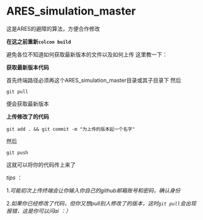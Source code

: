 # ARES_simulation_master

这是ARES的避障的算法，方便合作修改

**在这之前重新`colcon build`**

避免各位不知道如何获取最新版本的文件以及如何上传
这里教一下：

**获取最新版本代码**

首先终端路径必须再这个ARES_simulation_master目录或其子目录下
然后
``` terminal
git pull 
```
便会获取最新版本

**上传修改了的代码**
``` terminal
git add . && git commit -m "为上传的版本起一个名字"
```
然后
```
git push 
```
这就可以将你的代码传上来了

*tips* ：

1.*可能初次上传终端会让你输入你自己的github邮箱账号和密码，确认身份*

2.*如果你已经修改了代码，但你又想pull别人修改了的版本，这时`git pull`会出现报错，这是你可以问ai ：）*